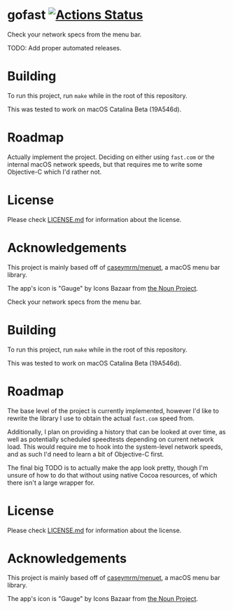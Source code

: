 # gofast [![Actions Status](https://github.com/johnaoss/gofast/workflows/go-tests/badge.svg)](https://github.com/johnaoss/gofast/actions)

Check your network specs from the menu bar.

TODO: Add proper automated releases.

# Building

To run this project, run `make` while in the root of this repository.

This was tested to work on macOS Catalina Beta (19A546d).

# Roadmap

Actually implement the project. Deciding on either using `fast.com` or the internal macOS network speeds, but that requires me to write some Objective-C which I'd rather not.

# License

Please check [LICENSE.md](LICENSE.md) for information about the license.

# Acknowledgements

This project is mainly based off of [caseymrm/menuet](github.com/caseymrm/menuet), a macOS menu bar library.

The app's icon is "Gauge" by Icons Bazaar from [the Noun Project](https://thenounproject.com/search/?q=gauge&i=624881).

Check your network specs from the menu bar.

# Building

To run this project, run `make` while in the root of this repository.

This was tested to work on macOS Catalina Beta (19A546d).

# Roadmap

The base level of the project is currently implemented, however I'd like to rewrite the library I use to obtain the actual `fast.com` speed from. 

Additionally, I plan on providing a history that can be looked at over time, as well as potentially scheduled speedtests depending on current network load. This would require me to hook into the system-level network speeds, and as such I'd need to learn a bit of Objective-C first.

The final big TODO is to actually make the app look pretty, though I'm unsure of how to do that without using native Cocoa resources, of which there isn't a large wrapper for. 

# License

Please check [LICENSE.md](LICENSE.md) for information about the license.

# Acknowledgements

This project is mainly based off of [caseymrm/menuet](github.com/caseymrm/menuet), a macOS menu bar library.

The app's icon is "Gauge" by Icons Bazaar from [the Noun Project](https://thenounproject.com/search/?q=gauge&i=624881).

